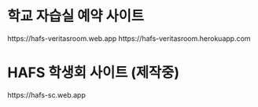 <h1> 학교 자습실 예약 사이트 </h1>  
https://hafs-veritasroom.web.app  
https://hafs-veritasroom.herokuapp.com  

<h1> HAFS 학생회 사이트 (제작중)</h1>
https://hafs-sc.web.app 
